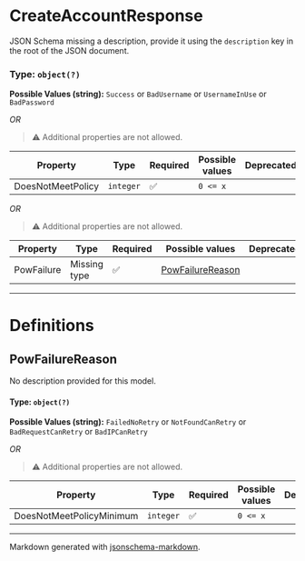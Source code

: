 # CreateAccountResponse

JSON Schema missing a description, provide it using the `description` key in the root of the JSON document.

### Type: `object(?)`

**Possible Values (string):** `Success` or `BadUsername` or `UsernameInUse` or `BadPassword`

_OR_ 

> ⚠️ Additional properties are not allowed.

| Property | Type | Required | Possible values | Deprecated | Default | Description | Examples |
| -------- | ---- | -------- | --------------- | ---------- | ------- | ----------- | -------- |
| DoesNotMeetPolicy | `integer` | ✅ | `0 <= x ` |  |  |  |  |

_OR_ 

> ⚠️ Additional properties are not allowed.

| Property | Type | Required | Possible values | Deprecated | Default | Description | Examples |
| -------- | ---- | -------- | --------------- | ---------- | ------- | ----------- | -------- |
| PowFailure | Missing type | ✅ | [PowFailureReason](#powfailurereason) |  |  |  |  |


---

# Definitions

## PowFailureReason

No description provided for this model.

#### Type: `object(?)`

**Possible Values (string):** `FailedNoRetry` or `NotFoundCanRetry` or `BadRequestCanRetry` or `BadIPCanRetry`

_OR_ 

> ⚠️ Additional properties are not allowed.

| Property | Type | Required | Possible values | Deprecated | Default | Description | Examples |
| -------- | ---- | -------- | --------------- | ---------- | ------- | ----------- | -------- |
| DoesNotMeetPolicyMinimum | `integer` | ✅ | `0 <= x ` |  |  |  |  |


---

Markdown generated with [jsonschema-markdown](https://github.com/elisiariocouto/jsonschema-markdown).
